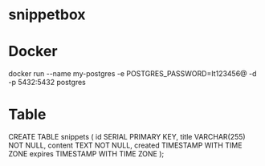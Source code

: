 # snippetbox


# Docker
docker run --name my-postgres -e POSTGRES_PASSWORD=It123456@ -d -p 5432:5432 postgres

# Table
CREATE TABLE snippets (
    id SERIAL PRIMARY KEY,
    title VARCHAR(255) NOT NULL,
    content TEXT NOT NULL,
    created TIMESTAMP WITH TIME ZONE
    expires TIMESTAMP WITH TIME ZONE
);
